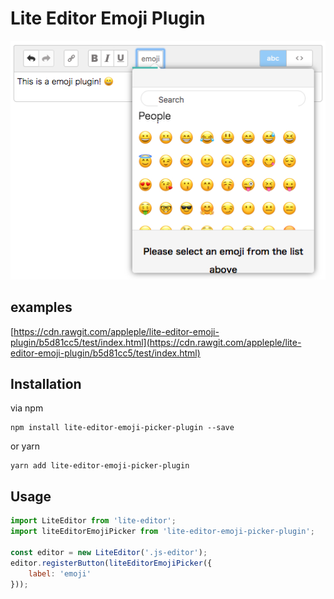 # Lite Editor Emoji Plugin

<img src="./screenshot.jpg">

## examples

[https://cdn.rawgit.com/appleple/lite-editor-emoji-plugin/b5d81cc5/test/index.html](https://cdn.rawgit.com/appleple/lite-editor-emoji-plugin/b5d81cc5/test/index.html)

## Installation

via npm
```shell
npm install lite-editor-emoji-picker-plugin --save
```

or yarn

```shell
yarn add lite-editor-emoji-picker-plugin
```

## Usage

```js
import LiteEditor from 'lite-editor';
import liteEditorEmojiPicker from 'lite-editor-emoji-picker-plugin';

const editor = new LiteEditor('.js-editor');
editor.registerButton(liteEditorEmojiPicker({
    label: 'emoji'
}));
```
